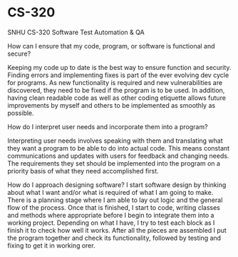 # CS-320
SNHU CS-320 Software Test Automation &amp; QA

How can I ensure that my code, program, or software is functional and secure?

Keeping my code up to date is the best way to ensure function and security. Finding errors and implementing fixes is part of the ever evolving dev cycle for programs. As new functionality is required and new vulnerabilities are discovered, they need to be fixed if the program is to be used. In addition, having clean readable code as well as other coding etiquette allows future improvements by myself and others to be implemented as smoothly as possible.

How do I interpret user needs and incorporate them into a program?

Interpreting user needs involves speaking with them and translating what they want a program to be able to do into actual code. This means constant communications and updates with users for feedback and changing needs. The requirements they set should be implemented into the program on a priority basis of what they need accomplished first.

How do I approach designing software?
I start software design by thinking about what I want and/or what is required of what I am going to make. There is a planning stage where I am able to lay out logic and the general flow of the process. Once that is finished, I start to code, writing classes and methods where appropriate before I begin to integrate them into a working project. Depending on what I have, I try to test each block as I finish it to check how well it works. After all the pieces are assembled I put the program together and check its functionality, followed by testing and fixing to get it in working orer.
